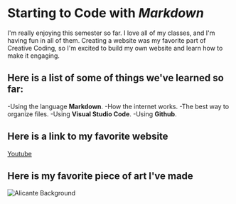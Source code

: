 # Starting to Code with *Markdown*

I'm really enjoying this semester so far. I love all of my classes, and I'm having fun in all of them. Creating a website was my favorite part of Creative Coding, so I'm excited to build my own website and learn how to make it engaging.

## Here is a list of some of things we've learned so far:

-Using the language **Markdown**.
-How the internet works.
-The best way to organize files.
-Using **Visual Studio Code**.
-Using **Github**.

## Here is a link to my favorite website
[Youtube](https://youtube.com)

## Here is my favorite piece of art I've made

![Alicante Background](https://github.com/user-attachments/assets/bb84928b-ee18-4930-8ab2-7b8405be73f9)

